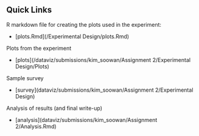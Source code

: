 ## Quick Links

R markdown file for creating the plots used in the experiment: 

*  [plots.Rmd](/Experimental Design/plots.Rmd)

Plots from the experiment

* [plots](/dataviz/submissions/kim_soowan/Assignment 2/Experimental Design/Plots)

Sample survey

* [survey](dataviz/submissions/kim_soowan/Assignment 2/Experimental Design)

Analysis of results (and final write-up)

* [analysis](dataviz/submissions/kim_soowan/Assignment 2/Analysis.Rmd)
